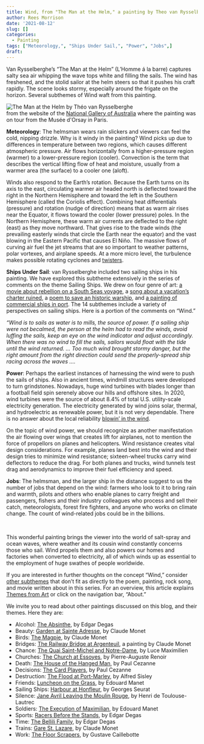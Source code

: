 ```yaml
---
title: Wind, from "The Man at the Helm," a painting by Theo van Rysselberghe
author: Rees Morrison
date: '2021-08-12'
slug: []
categories:
  - Painting
tags: ["Meteorology,", "Ships Under Sail,", "Power", "Jobs",]
draft:
---
```


Van Rysselberghe’s “The Man at the Helm” (L’Homme á la barre) captures salty sea air whipping the wave tops white and filling the sails.  The wind has freshened, and the stolid sailor at the helm steers so that it pushes his craft rapidly. The scene looks stormy, especially around the frigate on the horizon.  Several subthemes of Wind waft from this painting.

<!--more-->

![The Man at the Helm by Théo van Rysselberghe](/media/WindHelmsman.webp)  
from the website of the [National Gallery of Australia](https://nga.gov.au/exhibition/masterpiecesfromparis/Default.cfm?IRN=191274&BioArtistIRN=24228&MnuID=SRCH&ArtistIRN=24228&ViewID=2) where the painting was on tour from the Musée d'Orsay in Paris.

**Meteorology**:  The helmsman wears rain slickers and viewers can feel the cold, nipping drizzle.  Why is it windy in the painting?  Wind picks up due to differences in temperature between two regions, which causes different atmospheric pressure.  Air flows horizontally from a higher-pressure region (warmer) to a lower-pressure region (cooler).  Convection is the term that describes the vertical lifting flow of heat and moisture, usually from a warmer area (the surface) to a cooler one (aloft).  

Winds also respond to the Earth’s rotation.  Because the Earth turns on its axis to the east, circulating warmer air headed north is deflected toward the right in the Northern Hemisphere and toward the left in the Southern Hemisphere (called the Coriolis effect).  Combining heat differentials (pressure) and rotation (nudge of direction) means that as warm air rises near the Equator, it flows toward the cooler (lower pressure) poles.  In the Northern Hemisphere, these warm air currents are deflected to the right (east) as they move northward.   That gives rise to the trade winds (the prevailing easterly winds that circle the Earth near the equator) and the vast blowing in the Eastern Pacific that causes El Niño.  The massive flows of curving air fuel the jet streams that are so important to weather patterns, polar vortexes, and airplane speeds.  At a more micro level, the turbulence makes possible rotating cyclones and [twisters](https://themesfromart.com/post/2021-08-12-wind-from-the-wizard-of-oz-a-movie-with-judy-garland/windoz/).  

**Ships Under Sail**:   van Rysselberghe included two sailing ships in his painting.  We have explored this subtheme extensively in the series of comments on the theme Sailing Ships.  We drew on four genre of art: [a movie about rebellion on a South Seas voyage](https://themesfromart.com/post/2021-06-26-sailing-ships-mutiny-on-the-bounty-a-movie-with/sailingshipsmutiny/), a [song about a vacation’s charter ruined](https://themesfromart.com/post/2021-06-27-sailingships-from-sloop-john-b-a-rock-song-by-the-beach-boys/sailingshipsjohnb/), a [poem to save an historic warship](https://themesfromart.com/post/2021-06-26-sailing-ships-from-old-ironsides-a-poem-by-oliver-wendell-holmes/sailingshipsironsides/), and [a painting of commercial ships in port](https://themesfromart.com/post/2021-06-26-sailing-ships-harbour-at-honfleur-a-painting-by-georges-seurat/sailinghonfleur/).  The 14 subthemes include a variety of perspectives on sailing ships.  Here is a portion of the comments on “Wind.”

*“Wind is to sails as water is to mills, the source of power.  If a sailing ship were not becalmed, the person at the helm had to read the winds, avoid luffing the sails, keep an eye on the wind indicator and adjust accordingly.  When there was no wind to fill the sails, sailors would float with the tide until the wind returned.  …  Too much wind brought stormy danger, but the right amount from the right direction could send the properly-spread ship racing across the waves ….*

**Power**:  Perhaps the earliest instances of harnessing the wind were to push the sails of ships.  Also in ancient times, windmill structures were developed to turn grindstones.  Nowadays, huge wind turbines with blades longer than a football field spin serenely above our hills and offshore sites.  In 2020, wind turbines were the source of about 8.4% of total U.S. utility-scale electricity generation.  The electricity generated by wind joins solar, thermal, and hydroelectric as renewable power, but it is not very dependable.  There is no answer about the local reliability [blowin’ in the wind](https://themesfromart.com/post/2021-08-12-wind-from-blowin-in-the-wind-a-song-by-bob-dylan/windblowin/).

On the topic of wind power, we should recognize as another manifestation the air flowing over wings that creates lift for airplanes, not to mention the force of propellors on planes and helicopters.  Wind resistance creates vital design considerations.  For example, planes land best into the wind and their design tries to minimize wind resistance; sixteen-wheel trucks carry wind deflectors to reduce the drag.  For both planes and trucks, wind tunnels test drag and aerodynamics to improve their fuel efficiency and speed.

**Jobs**:  The helmsman, and the larger ship in the distance suggest to us the number of jobs that depend on the wind: farmers who look to it to bring rain and warmth, pilots and others who enable planes to carry freight and passengers, fishers and their industry colleagues who process and sell their catch, meteorologists, forest fire fighters, and anyone who works on climate change.  The count of wind-related jobs could be in the billions.

&nbsp;

This wonderful painting brings the viewer into the world of salt-spray and ocean waves, where weather and its cousin wind constantly concerns those who sail.  Wind propels them and also powers our homes and factories when converted to electricity, all of which winds up as essential to the employment of huge swathes of people worldwide.

If you are interested in further thoughts on the concept “Wind,” consider [other subthemes]() that don’t fit as directly to the poem, painting, rock song, and movie written about in this series.  For an overview, this article explains [Themes from Art](http://bit.ly/3sRXopI) or click on the navigation bar, “About.”

We invite you to read about other paintings discussed on this blog, and their themes.  Here they are: 

* Alcohol: [The Absinthe](https://themesfromart.com/post/2021-02-03-alcohol-absinthe-degas/alcoholabsinthedegas/), by Edgar Degas
* Beauty: [Garden at Sainte Adresse](https://themesfromart.com/post/2021-04-21-beauty-garden-at-sainte-adresse-from-a-painting-by-claude-monet/beautystadress/), by Claude Monet
* Birds: [The Magpie](https://themesfromart.com/post/2021-06-07-birds-the-magpie-a-painting-by-claude-monet/birdsmagpie/), by Claude Monet
* Bridges: [The Railway Bridge at Argenteuil](https://themesfromart.com/post/2021-07-26-bridges-from-the-railway-bridge-at-argenteuill-a-painting-by-claude-monet/bridgesmonet/), a painting by Claude Monet
* Chance: [The Quai Saint-Michel and Notre-Dame](http://localhost:4321/post/2021-03-14-chancechurch/chancechurch/), by Luce Maximilien
* Churches: [The Church at Essoyes](https://themesfromart.com/post/2021-05-21-churches-from-the-church-at-essoyes-a-painting-by-pierre-auguste-renoir/churchesrenoir/), by Pierre-Auguste Renoir 
* Death: [The House of the Hanged Man](https://themesfromart.com/post/2021-05-03-death-from-house-of-the-hanged-man-a-painting-by-paul-cezanne/deathhanged/), by Paul Cezanne
* Decisions: [The Card Players](https://themesfromart.com/post/2021-02-08-decisions-the-card-players-a-painting-by-paul-cezanne/decisionscardplayerscezanne/), by Paul Cezanne
* Destruction: [The Flood at Port-Marley](https://themesfromart.com/post/2021-02-18-destruction-from-flood-at-port-marly-a-painting-by-alfred-sisley/destructionflood/), by Alfred Sisley
* Friends: [Luncheon on the Grass](https://themesfromart.com/post/2021-06-20-friends-luncheon-on-the-grass-a-painting-by-edouard-manet/friendsluncheon/), by Edouard Manet
* Sailing Ships: [Harbour at Honfleur](https://themesfromart.com/post/2021-06-26-sailing-ships-harbour-at-honfleur-a-painting-by-georges-seurat/sailinghonfleur/), by Georges Seurat
* Silence: [Jane Avril Leaving the Moulin Rouge](https://themesfromart.com/post/silenceavril/), by Henri de Toulouse-Lautrec
* Soldiers: [The Execution of Maximilian](https://themesfromart.com/post/2021-08-02-soldiers-the-execution-of-maximilian-a-painting-by-edouard-manet/soldiersmanet/), by Edouard Manet 
* Sports: [Racers Before the Stands](https://themesfromart.com/post/2021-07-12-sports-from-racers-before-the-stands-a-painting-by-edgar-degas/sportsdegas/), by Edgar Degas
* Time:	[The Bellili Family](https://themesfromart.com/post/2021-03-08-time-from-the-bellili-family-by-edgar-degas/timebellili/), by Edgar Degas
* Trains: [Gare St. Lazare](https://themesfromart.com/post/2021-05-10-trainslazare/trainslazare/), by Claude Monet
* Work:	 [The Floor Scrapers](https://themesfromart.com/post/2021-02-26-workscrapers/workscrapers/), by Gustave Caillebotte
